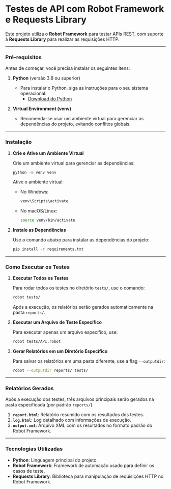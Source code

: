 
# Testes de API com Robot Framework e Requests Library

Este projeto utiliza o **Robot Framework** para testar APIs REST, com suporte à **Requests Library** para realizar as requisições HTTP.

---

### Pré-requisitos

Antes de começar, você precisa instalar os seguintes itens:

1. **Python** (versão 3.8 ou superior)
   - Para instalar o Python, siga as instruções para o seu sistema operacional:
     - [Download do Python](https://www.python.org/downloads/)

2. **Virtual Environment (venv)**
   - Recomenda-se usar um ambiente virtual para gerenciar as dependências do projeto, evitando conflitos globais.

---

### Instalação

1. **Crie e Ative um Ambiente Virtual**

   Crie um ambiente virtual para gerenciar as dependências:

   ```bash
   python -m venv venv
   ```

   Ative o ambiente virtual:

   - No Windows:
     ```bash
     venv\Scripts\activate
     ```
   - No macOS/Linux:
     ```bash
     source venv/bin/activate
     ```

2. **Instale as Dependências**

   Use o comando abaixo para instalar as dependências do projeto:

   ```bash
   pip install -r requirements.txt
   ```

---

### Como Executar os Testes

1. **Executar Todos os Testes**

   Para rodar todos os testes no diretório `tests/`, use o comando:

   ```bash
   robot tests/
   ```

   Após a execução, os relatórios serão gerados automaticamente na pasta `reports/`.

2. **Executar um Arquivo de Teste Específico**

   Para executar apenas um arquivo específico, use:

   ```bash
   robot tests/API.robot
   ```

3. **Gerar Relatórios em um Diretório Específico**

   Para salvar os relatórios em uma pasta diferente, use a flag `--outputdir`:

   ```bash
   robot --outputdir reports/ tests/
   ```

---

### Relatórios Gerados

Após a execução dos testes, três arquivos principais serão gerados na pasta especificada (por padrão `reports/`):

1. **`report.html`**: Relatório resumido com os resultados dos testes.
2. **`log.html`**: Log detalhado com informações de execução.
3. **`output.xml`**: Arquivo XML com os resultados no formato padrão do Robot Framework.

---

### Tecnologias Utilizadas

- **Python**: Linguagem principal do projeto.
- **Robot Framework**: Framework de automação usado para definir os casos de teste.
- **Requests Library**: Biblioteca para manipulação de requisições HTTP no Robot Framework.